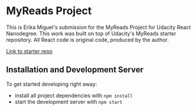 # MyReads Project

This is Erika Miguel's submission for the MyReads Project for Udacity React Nanodegree. This work was built on top
of Udacity's MyReads starter repository. All React code is original code, produced by the author.

[Link to starter repo](https://github.com/udacity/reactnd-project-myreads-starter)

## Installation and Development Server

To get started developing right away:

* install all project dependencies with `npm install`
* start the development server with `npm start`
